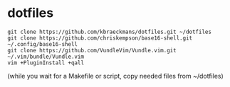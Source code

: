 # dotfiles

    git clone https://github.com/kbraeckmans/dotfiles.git ~/dotfiles
    git clone https://github.com/chriskempson/base16-shell.git ~/.config/base16-shell
    git clone https://github.com/VundleVim/Vundle.vim.git ~/.vim/bundle/Vundle.vim
    vim +PluginInstall +qall

(while you wait for a Makefile or script, copy needed files from ~/dotfiles)

